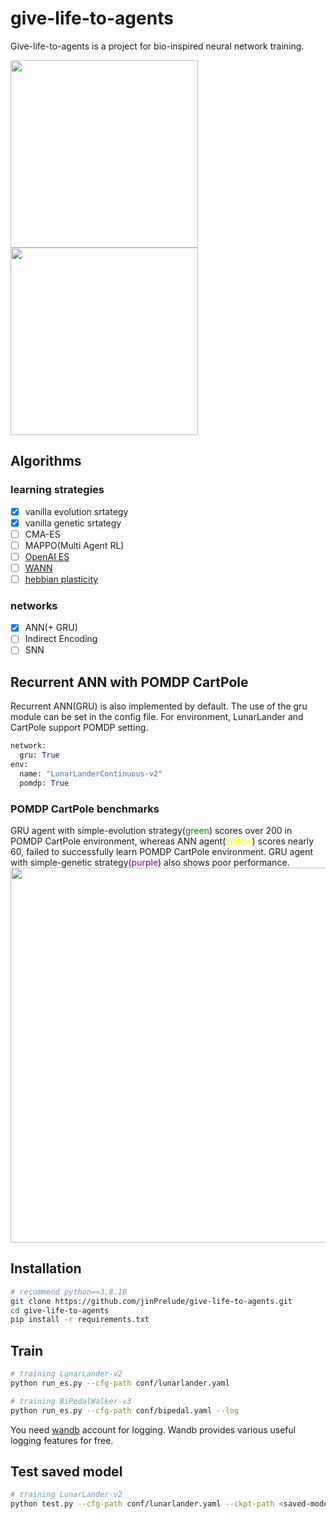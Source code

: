 # give-life-to-agents
Give-life-to-agents is a project for bio-inspired neural network training.
<p float="center">
  <img src="https://user-images.githubusercontent.com/16518993/123286330-ca1a1280-d548-11eb-8789-1b27edaee9a8.gif" width="300" />
  <img src="https://user-images.githubusercontent.com/16518993/123286575-fcc40b00-d548-11eb-9e73-1ec3b465d5ce.gif" width="300" /> 
</p>

## Algorithms
### learning strategies
- [x] vanilla evolution srtategy
- [x] vanilla genetic srtategy
- [ ] CMA-ES
- [ ] MAPPO(Multi Agent RL)
- [ ] [OpenAI ES](https://openai.com/blog/evolution-strategies/)
- [ ] [WANN](https://arxiv.org/abs/1906.04358)
- [ ] [hebbian plasticity](https://arxiv.org/abs/2007.02686)

### networks
- [x] ANN(+ GRU)
- [ ] Indirect Encoding
- [ ] SNN

## Recurrent ANN with POMDP CartPole
Recurrent ANN(GRU) is also implemented by default. The use of the gru module can be set in the config file. For environment, LunarLander and CartPole support POMDP setting.
```python
network:
  gru: True
env:
  name: "LunarLanderContinuous-v2"
  pomdp: True
```
### POMDP CartPole benchmarks
GRU agent with simple-evolution strategy(<span style="color:green">green</span>) scores over 200 in POMDP CartPole environment, whereas ANN agent(<span style="color:yellow">yellow</span>) scores nearly 60, failed to successfully learn POMDP CartPole environment. GRU agent with simple-genetic strategy(<span style="color:purple">purple</span>) also shows poor performance.
<img src=https://user-images.githubusercontent.com/16518993/124372010-42f43980-dcc2-11eb-848f-eecaa9c7f30c.png width=600>


## Installation

```bash
# recommend python==3.8.10
git clone https://github.com/jinPrelude/give-life-to-agents.git
cd give-life-to-agents
pip install -r requirements.txt
```

## Train

```bash
# training LunarLander-v2
python run_es.py --cfg-path conf/lunarlander.yaml 

# training BiPedalWalker-v3
python run_es.py --cfg-path conf/bipedal.yaml --log
```

You need [wandb](https://wandb.ai/) account for logging. Wandb provides various useful logging features for free.

## Test saved model

```bash
# training LunarLander-v2
python test.py --cfg-path conf/lunarlander.yaml --ckpt-path <saved-model-dir> --save-gif
```


